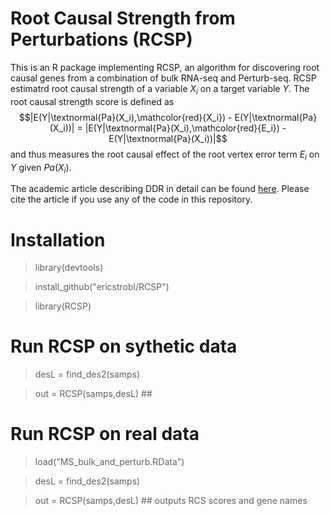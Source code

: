 # Root Causal Strength from Perturbations (RCSP)

This is an R package implementing RCSP, an algorithm for discovering root causal genes from a combination of bulk RNA-seq and Perturb-seq. RCSP estimatrd root causal strength of a variable $X_i$ on a target variable $Y$. The root causal strength score is defined as $$|E(Y|\textnormal{Pa}(X_i),\mathcolor{red}{X_i}) - E(Y|\textnormal{Pa}(X_i))| = |E(Y|\textnormal{Pa}(X_i),\mathcolor{red}{E_i}) - E(Y|\textnormal{Pa}(X_i))|$$ and thus measures the root causal effect of the root vertex error term $E_i$ on $Y$ given $Pa(X_i)$.

The academic article describing DDR in detail can be found [here](). Please cite the article if you use any of the code in this repository.

# Installation

> library(devtools)

> install_github("ericstrobl/RCSP")

> library(RCSP)

# Run RCSP on sythetic data

> desL = find_des2(samps)

> out = RCSP(samps,desL)  ##

# Run RCSP on real data

> load("MS_bulk_and_perturb.RData")

> desL = find_des2(samps)

> out = RCSP(samps,desL)  ## outputs RCS scores and gene names
